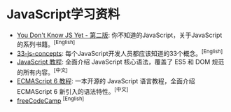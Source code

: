 # JavaScript学习资料

- [You Don't Know JS Yet - 第二版](https://github.com/getify/You-Dont-Know-JS): 你不知道的JavaScript，关于JavaScript的系列书籍。<sup>[English]</sup>
- [33-js-concepts](https://github.com/leonardomso/33-js-concepts): 每个JavaScript开发人员都应该知道的33个概念。<sup>[English]</sup>
- [JavaScript 教程](https://wangdoc.com/javascript/): 全面介绍 JavaScript 核心语法，覆盖了 ES5 和 DOM 规范的所有内容。<sup>[中文]</sup>
- [ECMAScript 6 教程](https://wangdoc.com/es6/): 一本开源的 JavaScript 语言教程，全面介绍 ECMAScript 6 新引入的语法特性。<sup>[中文]</sup>
- [freeCodeCamp](https://github.com/freeCodeCamp/freeCodeCamp) <sup>[English]</sup>
